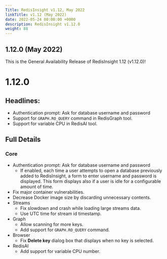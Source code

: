```yaml
---
Title: RedisInsight v1.12, May 2022
linkTitle: v1.12 (May 2022)
date: 2022-05-24 00:00:00 +0000
description: RedisInsight v1.12.0
weight: 88
---
```


## 1.12.0 (May 2022)

This is the General Availability Release of RedisInsight 1.12 (v1.12.0)!

#  1.12.0

## Headlines:
- Authentication prompt: Ask for database username and password
- Support for `GRAPH.RO_QUERY` command in RedisGraph tool.
- Support for variable CPU in RedisAI tool.

## Full Details

### Core
- Authentication prompt: Ask for database username and password
  - If enabled, each time a user attempts to open a database previously added to RedisInsight, a form to enter username and password is displayed. This form displays also if a user is idle for a configurable amount of time.
- Fix major container vulnerabilities.
- Decrease Docker image size by discarding unnecessary contents.
- Streams
  - Fix slowdown and crash while loading large streams data.
  - Use UTC time for stream id timestamp.
- Graph
  - Allow scanning for more keys.
  - Add support for `GRAPH.RO_QUERY` command.
- Browser
  - Fix **Delete key** dialog box that displays when no key is selected.
- RedisAI
  - Add support for variable CPU number.
